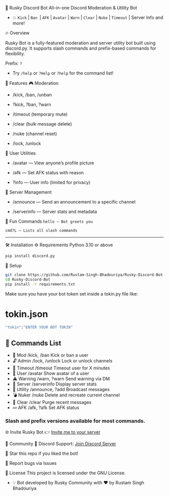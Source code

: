 
🤖 Rusky Discord Bot
All-in-one Discord Moderation & Utility Bot
- 💥 `Kick` | `Ban `| `AFK` | `Avatar` | `Warn` | `Clear` | `Nuke` | `Timeout` | Server Info and more!

🔥 Overview
<p>Rusky Bot is a fully-featured moderation and server utility bot built using discord.py. It supports slash commands and prefix-based commands for flexibility.</p>

Prefix: `?`
- Try `/help` or `?Help` or `?help` for the command list!

🚀 Features
🎮 Moderation
- /kick, /ban, /unban

- ?kick, ?ban, ?warn

- /timeout (temporary mute)

- /clear (bulk message delete)

- /nuke (channel reset)

- /lock, /unlock

👤 User Utilities
- /avatar — View anyone’s profile picture

- /afk — Set AFK status with reason

- ?info — User info (limited for privacy)

📢 Server Management
- /announce — Send an announcement to a specific channel

- /serverinfo — Server stats and metadata

💬 Fun Commands
`hello — Bot greets you`

`cmd?L — Lists all slash commands`

----
🛠️ Installation
⚙️ Requirements
Python 3.10 or above

``` bash
pip install discord.py
```

🔧 Setup
```bash
git clone https://github.com/Rustam-Singh-Bhadouriya/Rusky-Discord-Bot.git
cd Rusky-Discord-Bot
pip install -r requirements.txt
```
Make sure you have your bot token set inside a tokin.py file like:

# tokin.json
``` bash
"tokin":"ENTER YOUR BOT TOKIN"
```


## 🤝 Commands List
- 🔨 Mod	/kick, /ban	Kick or ban a user
- 🔓 Admin	/lock, /unlock	Lock or unlock channels
- 🚫 Timeout	/timeout	Timeout user for X minutes
- 👤 User	/avatar	Show avatar of a user
- ⚠️ Warning	/warn, ?warn	Send warning via DM
- 🚧 Server	/serverinfo	Display server stats
- 📢 Utility	/announce, ?add	Broadcast messages
- 💣 Nuker	/nuke	Delete and recreate current channel
- 🧹 Clear	/clear	Purge recent messages
- 💤 AFK	/afk, ?afk	Set AFK status

### Slash and prefix versions available for most commands.

🌐 Invite Rusky Bot
👉 <a href="https://discord.com/oauth2/authorize?client_id=1401949547504337057&permissions=8&integration_type=0&scope=bot">Invite me to your server</a>

🔗 Community
🧠 Discord Support: <a href="https://discord.gg/PXZHbcxNaj">Join Discord Server</a>

🌟 Star this repo if you liked the bot!

🐛 Report bugs via Issues

📄 License
This project is licensed under the GNU License.

- 💡 Bot developed by Rusky Community with ❤️ by Rustam Singh Bhadouriya
